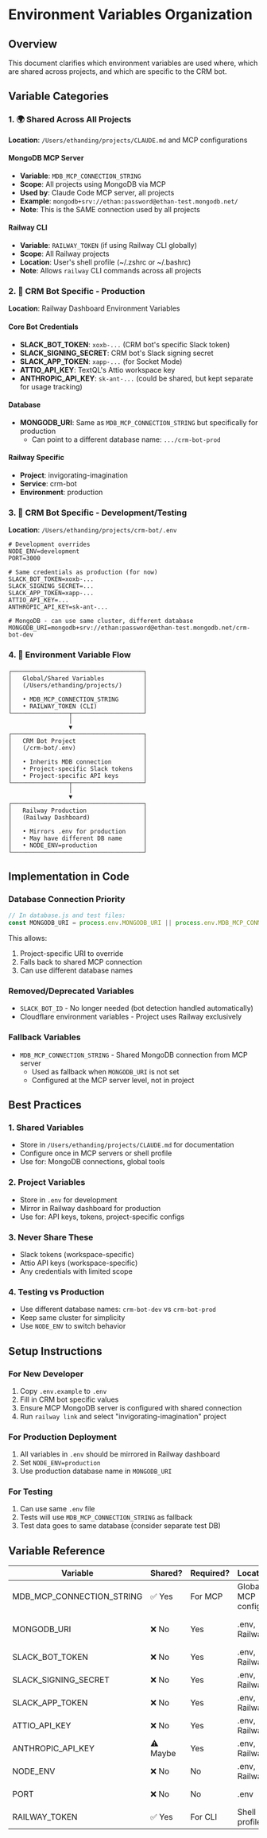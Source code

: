 # Environment Variables Organization

## Overview
This document clarifies which environment variables are used where, which are shared across projects, and which are specific to the CRM bot.

## Variable Categories

### 1. 🌍 Shared Across All Projects
**Location**: `/Users/ethanding/projects/CLAUDE.md` and MCP configurations

#### MongoDB MCP Server
- **Variable**: `MDB_MCP_CONNECTION_STRING`
- **Scope**: All projects using MongoDB via MCP
- **Used by**: Claude Code MCP server, all projects
- **Example**: `mongodb+srv://ethan:password@ethan-test.mongodb.net/`
- **Note**: This is the SAME connection used by all projects

#### Railway CLI
- **Variable**: `RAILWAY_TOKEN` (if using Railway CLI globally)
- **Scope**: All Railway projects
- **Location**: User's shell profile (~/.zshrc or ~/.bashrc)
- **Note**: Allows `railway` CLI commands across all projects

### 2. 🤖 CRM Bot Specific - Production
**Location**: Railway Dashboard Environment Variables

#### Core Bot Credentials
- **SLACK_BOT_TOKEN**: `xoxb-...` (CRM bot's specific Slack token)
- **SLACK_SIGNING_SECRET**: CRM bot's Slack signing secret
- **SLACK_APP_TOKEN**: `xapp-...` (for Socket Mode)
- **ATTIO_API_KEY**: TextQL's Attio workspace key
- **ANTHROPIC_API_KEY**: `sk-ant-...` (could be shared, but kept separate for usage tracking)

#### Database
- **MONGODB_URI**: Same as `MDB_MCP_CONNECTION_STRING` but specifically for production
  - Can point to a different database name: `.../crm-bot-prod`

#### Railway Specific
- **Project**: invigorating-imagination
- **Service**: crm-bot
- **Environment**: production

### 3. 🧪 CRM Bot Specific - Development/Testing
**Location**: `/Users/ethanding/projects/crm-bot/.env`

```env
# Development overrides
NODE_ENV=development
PORT=3000

# Same credentials as production (for now)
SLACK_BOT_TOKEN=xoxb-...
SLACK_SIGNING_SECRET=...
SLACK_APP_TOKEN=xapp-...
ATTIO_API_KEY=...
ANTHROPIC_API_KEY=sk-ant-...

# MongoDB - can use same cluster, different database
MONGODB_URI=mongodb+srv://ethan:password@ethan-test.mongodb.net/crm-bot-dev
```

### 4. 🔄 Environment Variable Flow

```
┌─────────────────────────────────────┐
│   Global/Shared Variables           │
│   (/Users/ethanding/projects/)      │
│                                     │
│   • MDB_MCP_CONNECTION_STRING       │
│   • RAILWAY_TOKEN (CLI)             │
└────────────────┬────────────────────┘
                 │
                 ▼
┌─────────────────────────────────────┐
│   CRM Bot Project                   │
│   (/crm-bot/.env)                   │
│                                     │
│   • Inherits MDB connection         │
│   • Project-specific Slack tokens   │
│   • Project-specific API keys       │
└────────────────┬────────────────────┘
                 │
                 ▼
┌─────────────────────────────────────┐
│   Railway Production                │
│   (Railway Dashboard)               │
│                                     │
│   • Mirrors .env for production     │
│   • May have different DB name      │
│   • NODE_ENV=production             │
└─────────────────────────────────────┘
```

## Implementation in Code

### Database Connection Priority
```javascript
// In database.js and test files:
const MONGODB_URI = process.env.MONGODB_URI || process.env.MDB_MCP_CONNECTION_STRING;
```
This allows:
1. Project-specific URI to override
2. Falls back to shared MCP connection
3. Can use different database names

### Removed/Deprecated Variables
- `SLACK_BOT_ID` - No longer needed (bot detection handled automatically)
- Cloudflare environment variables - Project uses Railway exclusively

### Fallback Variables
- `MDB_MCP_CONNECTION_STRING` - Shared MongoDB connection from MCP server
  - Used as fallback when `MONGODB_URI` is not set
  - Configured at the MCP server level, not in project

## Best Practices

### 1. Shared Variables
- Store in `/Users/ethanding/projects/CLAUDE.md` for documentation
- Configure once in MCP servers or shell profile
- Use for: MongoDB connections, global tools

### 2. Project Variables
- Store in `.env` for development
- Mirror in Railway dashboard for production
- Use for: API keys, tokens, project-specific configs

### 3. Never Share These
- Slack tokens (workspace-specific)
- Attio API keys (workspace-specific)
- Any credentials with limited scope

### 4. Testing vs Production
- Use different database names: `crm-bot-dev` vs `crm-bot-prod`
- Keep same cluster for simplicity
- Use `NODE_ENV` to switch behavior

## Setup Instructions

### For New Developer
1. Copy `.env.example` to `.env`
2. Fill in CRM bot specific values
3. Ensure MCP MongoDB server is configured with shared connection
4. Run `railway link` and select "invigorating-imagination" project

### For Production Deployment
1. All variables in `.env` should be mirrored in Railway dashboard
2. Set `NODE_ENV=production`
3. Use production database name in `MONGODB_URI`

### For Testing
1. Can use same `.env` file
2. Tests will use `MDB_MCP_CONNECTION_STRING` as fallback
3. Test data goes to same database (consider separate test DB)

## Variable Reference

| Variable | Shared? | Required? | Location | Notes |
|----------|---------|-----------|----------|-------|
| MDB_MCP_CONNECTION_STRING | ✅ Yes | For MCP | Global MCP config | All projects use this |
| MONGODB_URI | ❌ No | Yes | .env, Railway | Can override MCP connection |
| SLACK_BOT_TOKEN | ❌ No | Yes | .env, Railway | CRM bot specific |
| SLACK_SIGNING_SECRET | ❌ No | Yes | .env, Railway | CRM bot specific |
| SLACK_APP_TOKEN | ❌ No | Yes | .env, Railway | CRM bot specific |
| ATTIO_API_KEY | ❌ No | Yes | .env, Railway | TextQL workspace |
| ANTHROPIC_API_KEY | ⚠️ Maybe | Yes | .env, Railway | Could be shared |
| NODE_ENV | ❌ No | No | .env, Railway | Default: development |
| PORT | ❌ No | No | .env | Default: 3000 |
| RAILWAY_TOKEN | ✅ Yes | For CLI | Shell profile | For railway CLI |